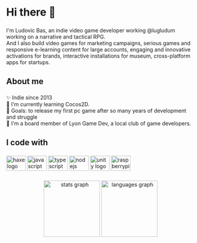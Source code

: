 <h1 align="left">Hi there 👋</h1>

###

<p align="left">I'm Ludovic Bas, an indie video game  developer working @lugludum working on a narrative and tactical RPG.<br>And I also build video games for marketing campaigns, serious games and responsive e-learning content for large accounts, engaging and innovative activations for brands, interactive installations for museum, cross-platform apps for startups.</p>

###

<h2 align="left">About me</h2>

###

<p align="left">✨ Indie since 2013<br>🌱 I'm currently learning Cocos2D.<br>🎯 Goals: to release my first pc game after so many years of development and struggle<br>🎲 I'm a board member of Lyon Game Dev, a local club of game developers.<br> </p>

###

<h2 align="left">I code with</h2>

###

<div align="left">
  <img src="https://cdn.jsdelivr.net/gh/devicons/devicon/icons/haxe/haxe-original.svg" height="40" width="52" alt="haxe logo"  />
  <img src="https://cdn.jsdelivr.net/gh/devicons/devicon/icons/javascript/javascript-original.svg" height="40" width="52" alt="javascript logo"  />
  <img src="https://cdn.jsdelivr.net/gh/devicons/devicon/icons/typescript/typescript-original.svg" height="40" width="52" alt="typescript logo"  />
  <img src="https://cdn.jsdelivr.net/gh/devicons/devicon/icons/nodejs/nodejs-original.svg" height="40" width="52" alt="nodejs logo"  />
  <img src="https://cdn.jsdelivr.net/gh/devicons/devicon/icons/unity/unity-original.svg" height="40" width="52" alt="unity logo"  />
  <img src="https://cdn.jsdelivr.net/gh/devicons/devicon/icons/raspberrypi/raspberrypi-original.svg" height="40" width="52" alt="raspberrypi logo"  />
</div>

###

<div align="center">
  <img src="https://github-readme-stats.vercel.app/api?username=loudoweb&hide_title=false&hide_rank=false&show_icons=true&include_all_commits=true&count_private=true&disable_animations=false&theme=dracula&locale=en&hide_border=false&order=1" height="150" alt="stats graph"  />
  <img src="https://github-readme-stats.vercel.app/api/top-langs?username=loudoweb&locale=en&hide_title=false&layout=compact&card_width=320&langs_count=5&theme=dracula&hide_border=false&order=2" height="150" alt="languages graph"  />
</div>

###
